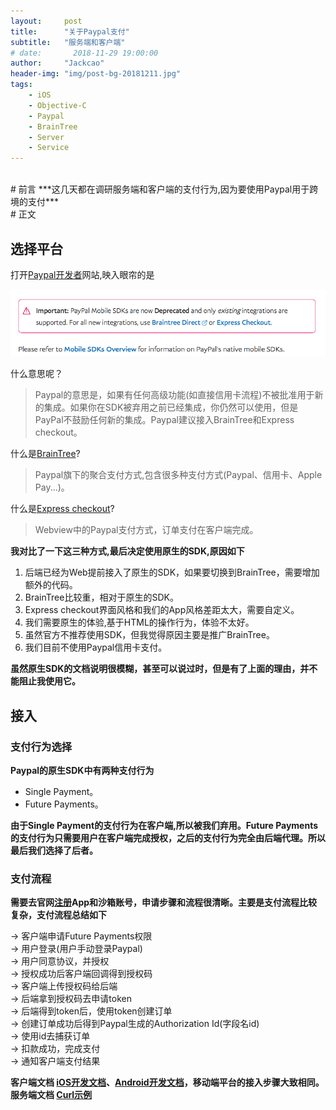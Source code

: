 ```yaml
---
layout:     post
title:      "关于Paypal支付"
subtitle:   "服务端和客户端"
# date:       2018-11-29 19:00:00
author:     "Jackcao"
header-img: "img/post-bg-20181211.jpg"
tags:
    - iOS
    - Objective-C
    - Paypal
    - BrainTree
    - Server
    - Service
--- 
```


<br>   
# 前言
***这几天都在调研服务端和客户端的支付行为,因为要使用Paypal用于跨境的支付***

<br>
# 正文

## 选择平台

打开[Paypal开发者](https://developer.paypal.com/docs/integration/mobile/ios-integration-guide/)网站,映入眼帘的是

![post-paypal-warning](/img/in-post/in-post-2018/post-paypal-warning.png)

什么意思呢？
> Paypal的意思是，如果有任何高级功能(如直接信用卡流程)不被批准用于新的集成。如果你在SDK被弃用之前已经集成，你仍然可以使用，但是PayPal不鼓励任何新的集成。Paypal建议接入BrainTree和Express checkout。

什么是[BrainTree](https://www.braintreepayments.com)?
> Paypal旗下的聚合支付方式,包含很多种支付方式(Paypal、信用卡、Apple Pay...)。

什么是[Express checkout](https://developer.paypal.com/docs/checkout/)?
> Webview中的Paypal支付方式，订单支付在客户端完成。

**我对比了一下这三种方式,最后决定使用原生的SDK,原因如下**
1. 后端已经为Web提前接入了原生的SDK，如果要切换到BrainTree，需要增加额外的代码。
2. BrainTree比较重，相对于原生的SDK。
3. Express checkout界面风格和我们的App风格差距太大，需要自定义。
4. 我们需要原生的体验,基于HTML的操作行为，体验不太好。
5. 虽然官方不推荐使用SDK，但我觉得原因主要是推广BrainTree。
6. 我们目前不使用Paypal信用卡支付。

**虽然原生SDK的文档说明很模糊，甚至可以说过时，但是有了上面的理由，并不能阻止我使用它。**

## 接入

### 支付行为选择

**Paypal的原生SDK中有两种支付行为**
* Single Payment。
* Future Payments。

**由于Single Payment的支付行为在客户端,所以被我们弃用。Future Payments的支付行为只需要用户在客户端完成授权，之后的支付行为完全由后端代理。所以最后我们选择了后者。**

### 支付流程

**需要去官网[注册](https://www.paypal.com/signin?returnUri=https%3A%2F%2Fdeveloper.paypal.com%2Fdeveloper%2Fapplications)App和沙箱账号，申请步骤和流程很清晰。主要是支付流程比较复杂，支付流程总结如下**

 → 客户端申请Future Payments权限<br>
 → 用户登录(用户手动登录Paypal)<br>
 → 用户同意协议，并授权<br>
 → 授权成功后客户端回调得到授权码<br>
 → 客户端上传授权码给后端<br>
 → 后端拿到授权码去申请token<br>
 → 后端得到token后，使用token创建订单<br>
 → 创建订单成功后得到Paypal生成的Authorization Id(字段名id)<br>
 → 使用id去捕获订单<br>
 → 扣款成功，完成支付<br>
 → 通知客户端支付结果<br>

**客户端文档 [iOS开发文档](https://github.com/paypal/PayPal-iOS-SDK/blob/master/docs/future_payments_mobile.md)、[Android开发文档](https://github.com/paypal/PayPal-Android-SDK/blob/master/docs/future_payments_mobile.md)，移动端平台的接入步骤大致相同。**
**服务端文档 [Curl示例](https://github.com/paypal/PayPal-Android-SDK/blob/master/docs/future_payments_server.md)**